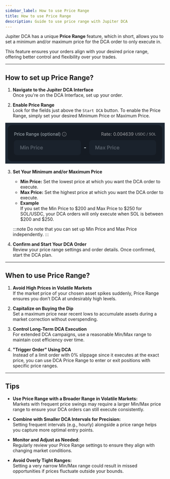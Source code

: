 ```yaml
---
sidebar_label: How to use Price Range
title: How to use Price Range
description: Guide to use price range with Jupiter DCA
---
```


<head>
    <title>DCA Guide: Price Range</title>
    <meta name="twitter:card" content="summary" />
</head>

Jupiter DCA has a unique **Price Range** feature, which in short, allows you to set a minimum and/or maximum price for the DCA order to only execute in.

This feature ensures your orders align with your desired price range, offering better control and flexibility over your trades.

---

## How to set up Price Range?

1. **Navigate to the Jupiter DCA Interface**    
   Once you're on the DCA Interface, set up your order.

2. **Enable Price Range**  
   Look for the fields just above the `Start DCA` button. To enable the Price Range, simply set your desired Minimum Price or Maximum Price.

![DCA Price Range](./img/dca-102-1.png)

3. **Set Your Minimum and/or Maximum Price**  
   - **Min Price:** Set the lowest price at which you want the DCA order to execute.
   - **Max Price:** Set the highest price at which you want the DCA order to execute.
   - **Example**    
   If you set the Min Price to $200 and Max Price to $250 for SOL/USDC, your DCA orders will only execute when SOL is between $200 and $250.

   :::note
   Do note that you can set up Min Price and Max Price independently.
   :::

4. **Confirm and Start Your DCA Order**  
   Review your price range settings and order details. Once confirmed, start the DCA plan.

---

## When to use Price Range?

1. **Avoid High Prices in Volatile Markets**  
   If the market price of your chosen asset spikes suddenly, Price Range ensures you don’t DCA at undesirably high levels.

2. **Capitalize on Buying the Dip**  
   Set a maximum price near recent lows to accumulate assets during a market correction without overspending.

3. **Control Long-Term DCA Execution**  
   For extended DCA campaigns, use a reasonable Min/Max range to maintain cost efficiency over time.

4. **"Trigger Order" Using DCA**    
    Instead of a limit order with 0% slippage since it executes at the exact price, you can use DCA Price Range to enter or exit positions with specific price ranges.

---

## Tips

- **Use Price Range with a Broader Range in Volatile Markets:**  
   Markets with frequent price swings may require a larger Min/Max price range to ensure your DCA orders can still execute consistently.

- **Combine with Smaller DCA Intervals for Precision:**  
   Setting frequent intervals (e.g., hourly) alongside a price range helps you capture more optimal entry points.

- **Monitor and Adjust as Needed:**  
   Regularly review your Price Range settings to ensure they align with changing market conditions.

- **Avoid Overly Tight Ranges:**  
   Setting a very narrow Min/Max range could result in missed opportunities if prices fluctuate outside your bounds.
